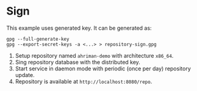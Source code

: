 # Sign

This example uses generated key. It can be generated as:

```shell
gpg --full-generate-key
gpg --export-secret-keys -a <...> > repository-sign.gpg
```

1. Setup repository named `ahriman-demo` with architecture `x86_64`.
2. Sing repository database with the distributed key.
3. Start service in daemon mode with periodic (once per day) repository update.
4. Repository is available at `http://localhost:8080/repo`.
